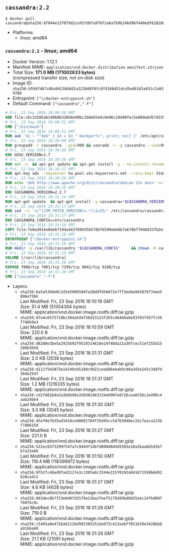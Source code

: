 ## `cassandra:2.2`

```console
$ docker pull cassandra@sha256:8f044e137079d2ce91fdbfa976f1a6a7b9b246d96f440edf62828d6c85518671
```

-	Platforms:
	-	linux; amd64

### `cassandra:2.2` - linux; amd64

-	Docker Version: 1.12.1
-	Manifest MIME: `application/vnd.docker.distribution.manifest.v2+json`
-	Total Size: **171.0 MB (171002633 bytes)**  
	(compressed transfer size, not on-disk size)
-	Image ID: `sha256:b556f467c0ba94238ddd2a3238d8f0fc8fd168d51dcd5edb3d3a931c2a939786`
-	Entrypoint: `["\/docker-entrypoint.sh"]`
-	Default Command: `["cassandra","-f"]`

```dockerfile
# Fri, 23 Sep 2016 18:08:50 GMT
ADD file:c6c23585ab140b0b320d4e99bc1b0eb544c9e96c24d90fec5e069a6d57d335ca in / 
# Fri, 23 Sep 2016 18:08:51 GMT
CMD ["/bin/bash"]
# Fri, 23 Sep 2016 18:08:52 GMT
RUN awk '$1 ~ "^deb" { $3 = $3 "-backports"; print; exit }' /etc/apt/sources.list > /etc/apt/sources.list.d/backports.list
# Fri, 23 Sep 2016 18:30:08 GMT
RUN groupadd -r cassandra --gid=999 && useradd -r -g cassandra --uid=999 cassandra
# Fri, 23 Sep 2016 18:30:08 GMT
ENV GOSU_VERSION=1.7
# Fri, 23 Sep 2016 18:30:26 GMT
RUN set -x 	&& apt-get update && apt-get install -y --no-install-recommends ca-certificates wget && rm -rf /var/lib/apt/lists/* 	&& wget -O /usr/local/bin/gosu "https://github.com/tianon/gosu/releases/download/$GOSU_VERSION/gosu-$(dpkg --print-architecture)" 	&& wget -O /usr/local/bin/gosu.asc "https://github.com/tianon/gosu/releases/download/$GOSU_VERSION/gosu-$(dpkg --print-architecture).asc" 	&& export GNUPGHOME="$(mktemp -d)" 	&& gpg --keyserver ha.pool.sks-keyservers.net --recv-keys B42F6819007F00F88E364FD4036A9C25BF357DD4 	&& gpg --batch --verify /usr/local/bin/gosu.asc /usr/local/bin/gosu 	&& rm -r "$GNUPGHOME" /usr/local/bin/gosu.asc 	&& chmod +x /usr/local/bin/gosu 	&& gosu nobody true 	&& apt-get purge -y --auto-remove ca-certificates wget
# Fri, 23 Sep 2016 18:30:27 GMT
RUN apt-key adv --keyserver ha.pool.sks-keyservers.net --recv-keys 514A2AD631A57A16DD0047EC749D6EEC0353B12C
# Fri, 23 Sep 2016 18:30:28 GMT
RUN echo 'deb http://www.apache.org/dist/cassandra/debian 22x main' >> /etc/apt/sources.list.d/cassandra.list
# Fri, 23 Sep 2016 18:30:29 GMT
ENV CASSANDRA_VERSION=2.2.7
# Fri, 23 Sep 2016 18:31:14 GMT
RUN apt-get update 	&& apt-get install -y cassandra="$CASSANDRA_VERSION" 	&& rm -rf /var/lib/apt/lists/*
# Fri, 23 Sep 2016 18:31:17 GMT
RUN sed -ri 's/^(JVM_PATCH_VERSION)=.*/\1=25/' /etc/cassandra/cassandra-env.sh
# Fri, 23 Sep 2016 18:31:17 GMT
ENV CASSANDRA_CONFIG=/etc/cassandra
# Fri, 23 Sep 2016 18:31:18 GMT
COPY file:fe6ed91be8debf19da443f09935b578bf6599e644b7a670bf7048d33fb2efa9e in /docker-entrypoint.sh 
# Fri, 23 Sep 2016 18:31:18 GMT
ENTRYPOINT ["/docker-entrypoint.sh"]
# Fri, 23 Sep 2016 18:31:19 GMT
RUN mkdir -p /var/lib/cassandra "$CASSANDRA_CONFIG" 	&& chown -R cassandra:cassandra /var/lib/cassandra "$CASSANDRA_CONFIG" 	&& chmod 777 /var/lib/cassandra "$CASSANDRA_CONFIG"
# Fri, 23 Sep 2016 18:31:19 GMT
VOLUME [/var/lib/cassandra]
# Fri, 23 Sep 2016 18:31:20 GMT
EXPOSE 7000/tcp 7001/tcp 7199/tcp 9042/tcp 9160/tcp
# Fri, 23 Sep 2016 18:31:20 GMT
CMD ["cassandra" "-f"]
```

-	Layers:
	-	`sha256:6a5a5368e0c2d3e5909184fa28ddfd56072e7ff3ee9a945876f7eee5896ef5bb`  
		Last Modified: Fri, 23 Sep 2016 18:10:19 GMT  
		Size: 51.4 MB (51354364 bytes)  
		MIME: application/vnd.docker.image.rootfs.diff.tar.gzip
	-	`sha256:97e4c6575710bc50da5d4f58d23123f265c46466a6e93f03fd57fc56f746b9a3`  
		Last Modified: Fri, 23 Sep 2016 18:10:59 GMT  
		Size: 220.0 B  
		MIME: application/vnd.docker.image.rootfs.diff.tar.gzip
	-	`sha256:d8288e3be5a2925b92f9519314618e14f48da21a307cec51ef255d15286b3b50`  
		Last Modified: Fri, 23 Sep 2016 18:31:31 GMT  
		Size: 2.0 KB (2038 bytes)  
		MIME: application/vnd.docker.image.rootfs.diff.tar.gzip
	-	`sha256:d111f542073e14249cb5180c9d21cea686ebab9c08a3d3a243c3ddfd36de254f`  
		Last Modified: Fri, 23 Sep 2016 18:31:31 GMT  
		Size: 1.2 MB (1216335 bytes)  
		MIME: application/vnd.docker.image.rootfs.diff.tar.gzip
	-	`sha256:cd2fd81bda3a3b6b98a350382463234e090fe8726cea033bc2e490c4aab24bb4`  
		Last Modified: Fri, 23 Sep 2016 18:31:30 GMT  
		Size: 3.0 KB (3045 bytes)  
		MIME: application/vnd.docker.image.rootfs.diff.tar.gzip
	-	`sha256:45ef9e7b35ad3418ce98691764f35d45cc547b5048ec2dc7eaca123bf7d86159`  
		Last Modified: Fri, 23 Sep 2016 18:31:27 GMT  
		Size: 221.0 B  
		MIME: application/vnd.docker.image.rootfs.diff.tar.gzip
	-	`sha256:522ec65f3299f54fa7c9444f1dbfd090d0d4d5503e10a3baa8d1d3b7b7a15e66`  
		Last Modified: Fri, 23 Sep 2016 18:31:50 GMT  
		Size: 118.4 MB (118399972 bytes)  
		MIME: application/vnd.docker.image.rootfs.diff.tar.gzip
	-	`sha256:97b1fc40ad97ad2127e3c1385a0c3344e215f0192dd41671599b6d92b28ca411`  
		Last Modified: Fri, 23 Sep 2016 18:31:27 GMT  
		Size: 4.6 KB (4628 bytes)  
		MIME: application/vnd.docker.image.rootfs.diff.tar.gzip
	-	`sha256:093dec8b7f23e0407d2579a13ba2feef5179289bdbb55aec24fbd00ff68fbc9c`  
		Last Modified: Fri, 23 Sep 2016 18:31:28 GMT  
		Size: 719.0 B  
		MIME: application/vnd.docker.image.rootfs.diff.tar.gzip
	-	`sha256:c5465a0e4726a6212bd992305252da973c422eebff051839e3428bb8a91b6a60`  
		Last Modified: Fri, 23 Sep 2016 18:31:29 GMT  
		Size: 21.1 KB (21091 bytes)  
		MIME: application/vnd.docker.image.rootfs.diff.tar.gzip
